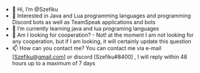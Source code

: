 - 👋 Hi, I’m @Szefiku
- 👀 Interested in Java and Lua programming languages and programming Discord bots as well as TeamSpeak applications and bots
- 🌱 I’m currently learning java and lua programing languages
- 💞️ Am I looking for cooperation? - Not! at the moment I am not looking for any cooperation, but if I am looking, it will certainly update this question
- 📫 How can you contact me? You can contact me via e-mail [Szefiku@gmail.com] or discord [Szefiku#8400] , I will reply within 48 hours up to a maximum of 7 days


<!---
Szefiku/Szefiku is a ✨ special ✨ repository because its `README.md` (this file) appears on your GitHub profile.
You can click the Preview link to take a look at your changes.
--->
